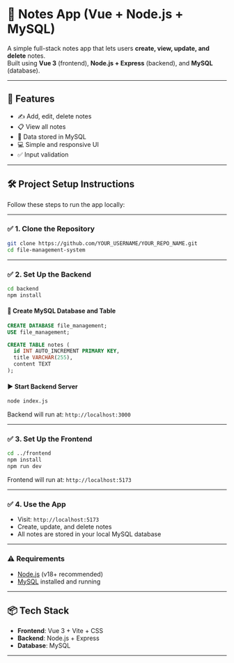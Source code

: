 # 📝 Notes App (Vue + Node.js + MySQL)

A simple full-stack notes app that lets users **create, view, update, and delete** notes.  
Built using **Vue 3** (frontend), **Node.js + Express** (backend), and **MySQL** (database).

---

## 🚀 Features

- ✍️ Add, edit, delete notes
- 📋 View all notes
- 💾 Data stored in MySQL
- 💻 Simple and responsive UI
- ✅ Input validation

---

## 🛠️ Project Setup Instructions

Follow these steps to run the app locally:

---

### ✅ 1. Clone the Repository

```bash
git clone https://github.com/YOUR_USERNAME/YOUR_REPO_NAME.git
cd file-management-system
```

---

### ✅ 2. Set Up the Backend

```bash
cd backend
npm install
```

#### 🔧 Create MySQL Database and Table

```sql
CREATE DATABASE file_management;
USE file_management;

CREATE TABLE notes (
  id INT AUTO_INCREMENT PRIMARY KEY,
  title VARCHAR(255),
  content TEXT
);
```

#### ▶️ Start Backend Server

```bash
node index.js
```

Backend will run at: `http://localhost:3000`

---

### ✅ 3. Set Up the Frontend

```bash
cd ../frontend
npm install
npm run dev
```

Frontend will run at: `http://localhost:5173`

---

### ✅ 4. Use the App

- Visit: `http://localhost:5173`
- Create, update, and delete notes
- All notes are stored in your local MySQL database

---

### ⚠️ Requirements

- [Node.js](https://nodejs.org/) (v18+ recommended)
- [MySQL](https://www.mysql.com/) installed and running

---

## 📦 Tech Stack

- **Frontend**: Vue 3 + Vite + CSS
- **Backend**: Node.js + Express
- **Database**: MySQL

---
